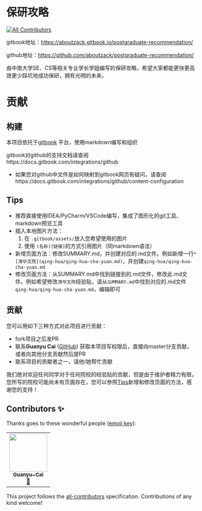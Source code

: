 # 保研攻略
<!-- ALL-CONTRIBUTORS-BADGE:START - Do not remove or modify this section -->
[![All Contributors](https://img.shields.io/badge/all_contributors-1-orange.svg?style=flat-square)](#contributors-)
<!-- ALL-CONTRIBUTORS-BADGE:END -->


gitbook地址：https://aboutzack.gitbook.io/postgraduate-recommendation/

github地址：https://github.com/aboutzack/postgraduate-recommendation/

由中南大学SE、CS等相关专业学长学姐编写的保研攻略，希望大家都能更快更高效更少踩坑地成功保研，拥有光明的未来。

# 贡献

## 构建

本项目依托于[gitbook](https://www.gitbook.com/) 平台，使用markdown编写和组织

gitbook对github的支持文档请查阅https://docs.gitbook.com/integrations/github
- 如果您对github中文件是如何映射到gitbook网页有疑问，请查阅https://docs.gitbook.com/integrations/github/content-configuration

## Tips

- 推荐直接使用IDEA/PyCharm/VSCode编写，集成了图形化的git工具、markdown预览工具
- 插入本地图片方法：
    1. 在 `.gitbook/assets/`放入您希望使用的图片
    2. 使用 `(名称)[链接]`的方式引用图片（同markdown语法）
- 新增页面方法：修改SUMMARY.md，并创建对应的.md文件。例如新增一行`* [清华叉院](qing-hua/qing-hua-cha-yuan.md)`，并创建`qing-hua/qing-hua-cha-yuan.md`
- 修改页面方法：从SUMMARY.md中找到链接到的.md文件，修改此.md文件。例如希望修改`清华叉院`经验贴，请从`SUMMARY.md`中找到对应的.md文件`qing-hua/qing-hua-cha-yuan.md`，编辑即可

## 贡献

您可以用如下三种方式对此项目进行贡献：

- fork项目之后发PR
- 联系**Guanyu Cai** ([GitHub](https://github.com/aboutzack/)) 获取本项目写权限后，直接向master分支贡献，或者向其他分支贡献然后提PR
- 联系项目的贡献者之一，请他/她帮忙贡献

我们绝对欢迎任何同学对于任何院校的经验贴的贡献，但是由于维护者精力有限，您所写的院校可能尚未有页面存在，您可以参照[Tips](./README.md#Tips)新增和修改页面的方法，感谢您的支持！
## Contributors ✨

Thanks goes to these wonderful people ([emoji key](https://allcontributors.org/docs/en/emoji-key)):

<!-- ALL-CONTRIBUTORS-LIST:START - Do not remove or modify this section -->
<!-- prettier-ignore-start -->
<!-- markdownlint-disable -->
<table>
  <tr>
    <td align="center"><a href="https://github.com/aboutzack"><img src="https://avatars.githubusercontent.com/u/45601041?v=4?s=100" width="100px;" alt=""/><br /><sub><b>Guanyu-Cai</b></sub></a><br /><a href="#ideas-aboutzack" title="Ideas, Planning, & Feedback">🤔</a></td>
  </tr>
</table>

<!-- markdownlint-restore -->
<!-- prettier-ignore-end -->

<!-- ALL-CONTRIBUTORS-LIST:END -->

This project follows the [all-contributors](https://github.com/all-contributors/all-contributors) specification. Contributions of any kind welcome!